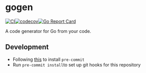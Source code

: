 # gogen
[![CI](https://github.com/bongnv/gogen/actions/workflows/ci.yml/badge.svg)](https://github.com/bongnv/gogen/actions/workflows/ci.yml)[![codecov](https://codecov.io/gh/bongnv/gogen/branch/main/graph/badge.svg?token=CUAOIE15TX)](https://codecov.io/gh/bongnv/gogen)[![Go Report Card](https://goreportcard.com/badge/github.com/bongnv/gogen)](https://goreportcard.com/report/github.com/bongnv/gogen)

A code generator for Go from your code.

## Development

- Following [this](https://pre-commit.com/#install) to install `pre-commit`
- Run `pre-commit install`to set up git hooks for this repository
